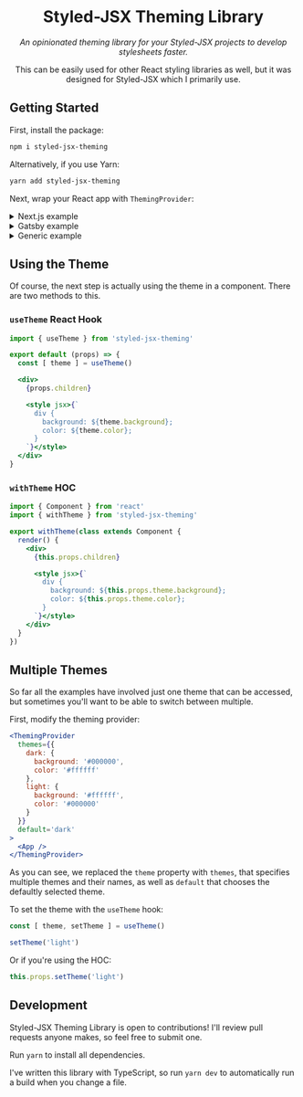 <center align='center'>

# Styled-JSX Theming Library

*An opinionated theming library for your Styled-JSX projects to develop stylesheets faster.*

This can be easily used for other React styling libraries as well, but it was designed for Styled-JSX which I primarily use.

</center>

## Getting Started

First, install the package:

```bash
npm i styled-jsx-theming
```

Alternatively, if you use Yarn:

```bash
yarn add styled-jsx-theming
```

Next, wrap your React app with `ThemingProvider`:

<details>

<summary>Next.js example</summary>

`pages/_app.js`

```jsx
import App from 'next/app'
import ThemingProvider from 'styled-jsx-theming'

export default class extends App {
  render() {
    const { Component, pageProps } = this.props
    return (
      <ThemingProvider theme={{
        background: '#000000',
        color: '#ffffff'
      }}>
        <Component {...pageProps} />
      </ThemingProvider/>
    )
  }
}
```

</details>

<details>

<summary>Gatsby example</summary>

`gatsby-browser.js`

```jsx
import React from 'react'
import ThemingProvider from 'styled-jsx-theming'

export const wrapRootElement = ({ element }) => {
  return (
    <ThemingProvider theme={{
      background: '#000000',
      color: '#ffffff'
    }}>
      {element}
    </ThemingProvider>
  );
}
```

</details>

<details>

<summary>Generic example</summary>

```jsx
import React, { Component } from 'react'
import ThemingProvider from 'styled-jsx-theming'
// Import `App` or something

export default class extends Component {
  render() {
    return (
      <ThemingProvider theme={{
        background: '#000000',
        color: '#ffffff'
      }}>
        <App />
      </ThemingProvider/>
    )
  }
}
```

</details>

## Using the Theme

Of course, the next step is actually using the theme in a component. There are two methods to this.

### `useTheme` React Hook

```jsx
import { useTheme } from 'styled-jsx-theming'

export default (props) => {
  const [ theme ] = useTheme()

  <div>
    {props.children}

    <style jsx>{`
      div {
        background: ${theme.background};
        color: ${theme.color};
      }
    `}</style>
  </div>
}
```

### `withTheme` HOC

```jsx
import { Component } from 'react'
import { withTheme } from 'styled-jsx-theming'

export withTheme(class extends Component {
  render() {
    <div>
      {this.props.children}

      <style jsx>{`
        div {
          background: ${this.props.theme.background};
          color: ${this.props.theme.color};
        }
      `}</style>
    </div>
  }
})
```

## Multiple Themes

So far all the examples have involved just one theme that can be accessed, but sometimes you'll want to be able to switch between multiple.

First, modify the theming provider:

```jsx
<ThemingProvider
  themes={{
    dark: {
      background: '#000000',
      color: '#ffffff'
    },
    light: {
      background: '#ffffff',
      color: '#000000'
    }
  }}
  default='dark'
>
  <App />
</ThemingProvider>
```

As you can see, we replaced the `theme` property with `themes`, that specifies multiple themes and their names, as well as `default` that chooses the defaultly selected theme.

To set the theme with the `useTheme` hook:

```js
const [ theme, setTheme ] = useTheme()

setTheme('light')
```

Or if you're using the HOC:

```js
this.props.setTheme('light')
```

## Development

Styled-JSX Theming Library is open to contributions! I'll review pull requests anyone makes, so feel free to submit one.

Run `yarn` to install all dependencies.

I've written this library with TypeScript, so run `yarn dev` to automatically run a build when you change a file.
